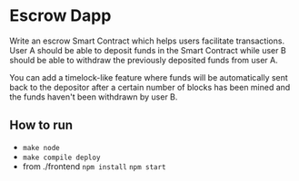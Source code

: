 # Escrow Dapp

Write an escrow Smart Contract which helps users facilitate transactions. User A should be able to deposit funds in the Smart Contract while user B should be able to withdraw the previously deposited funds from user A.

You can add a timelock-like feature where funds will be automatically sent back to the depositor after a certain number of blocks has been mined and the funds haven't been withdrawn by user B.
## How to run
- `make node`
- `make compile deploy`
- from ./frontend `npm install` `npm start`